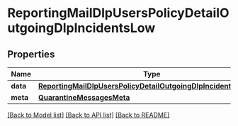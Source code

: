 # ReportingMailDlpUsersPolicyDetailOutgoingDlpIncidentsLow

## Properties
Name | Type | Description | Notes
------------ | ------------- | ------------- | -------------
**data** | [**ReportingMailDlpUsersPolicyDetailOutgoingDlpIncidentsLowData**](ReportingMailDlpUsersPolicyDetailOutgoingDlpIncidentsLowData.md) |  | [optional] 
**meta** | [**QuarantineMessagesMeta**](QuarantineMessagesMeta.md) |  | [optional] 

[[Back to Model list]](../README.md#documentation-for-models) [[Back to API list]](../README.md#documentation-for-api-endpoints) [[Back to README]](../README.md)

